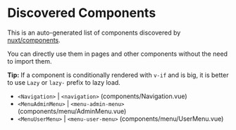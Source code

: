 # Discovered Components

This is an auto-generated list of components discovered by [nuxt/components](https://github.com/nuxt/components).

You can directly use them in pages and other components without the need to import them.

**Tip:** If a component is conditionally rendered with `v-if` and is big, it is better to use `Lazy` or `lazy-` prefix to lazy load.

- `<Navigation>` | `<navigation>` (components/Navigation.vue)
- `<MenuAdminMenu>` | `<menu-admin-menu>` (components/menu/AdminMenu.vue)
- `<MenuUserMenu>` | `<menu-user-menu>` (components/menu/UserMenu.vue)
